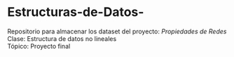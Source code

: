 # Estructuras-de-Datos-
Repositorio para almacenar los dataset del proyecto: *Propiedades de Redes* \
Clase: Estructura de datos no lineales \
Tópico: Proyecto final 
